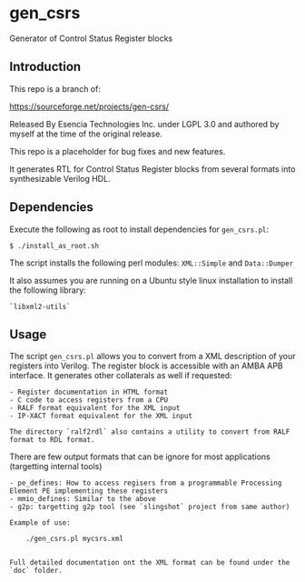 # gen_csrs

Generator of Control Status Register blocks

## Introduction

This repo is a branch of:

  https://sourceforge.net/projects/gen-csrs/

Released By Esencia Technologies Inc. under LGPL 3.0 and authored by myself at the time of the original release.

This repo is a placeholder for bug fixes and new features.


It generates RTL for Control Status Register blocks from several formats into
synthesizable Verilog HDL.

## Dependencies

Execute the following as root to install dependencies for `gen_csrs.pl`:

    $ ./install_as_root.sh

The script installs the following perl modules: `XML::Simple` and `Data::Dumper`

It also assumes you are running on a Ubuntu style linux installation to install the following library:

    `libxml2-utils`


## Usage

The script `gen_csrs.pl` allows you to convert from a XML description of your registers into Verilog.
The register block is accessible with an AMBA APB interface.
It generates other collaterals as well if requested:

    - Register documentation in HTML format
    - C code to access registers from a CPU
    - RALF format equivalent for the XML input
    - IP-XACT format equivalent for the XML input

    The directory `ralf2rdl` also contains a utility to convert from RALF format to RDL format.

There are few output formats that can be ignore for most applications (targetting internal tools)

    - pe_defines: How to access regisers from a programmable Processing Element PE implementing these registers
    - mmio_defines: Similar to the above
    - g2p: targetting g2p tool (see `slingshot` project from same author)
    
    Example of use:

        ./gen_csrs.pl mycsrs.xml


    Full detailed documentation ont the XML format can be found under the `doc` folder.
